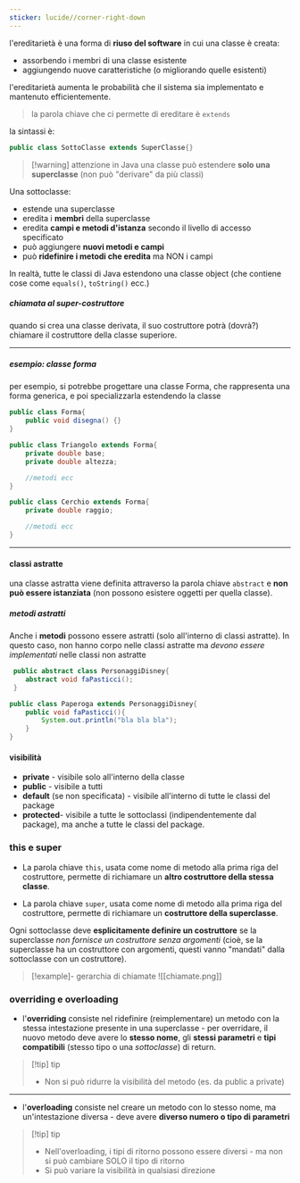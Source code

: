 ```yaml
---
sticker: lucide//corner-right-down
---
```

l'ereditarietà è una forma di **riuso del software** in cui una classe è creata:
- assorbendo i membri di una classe esistente
- aggiungendo nuove caratteristiche (o migliorando quelle esistenti)
 
l'ereditarietà aumenta le probabilità che il sistema sia implementato e mantenuto efficientemente.

> la parola chiave che ci permette di ereditare è `extends`

la sintassi è:
```java
public class SottoClasse extends SuperClasse{}
```

>[!warning] attenzione 
>in Java una classe può estendere **solo una superclasse** (non può "derivare" da più classi)

Una sottoclasse:
- estende una superclasse
- eredita i **membri** della superclasse
- eredita **campi e metodi d'istanza** secondo il livello di accesso specificato
- può aggiungere **nuovi metodi e campi**
- può **ridefinire i metodi che eredita** ma NON i campi

In realtà, tutte le classi di Java estendono una classe object (che contiene cose come `equals()`, `toString()` ecc.)

##### chiamata al super-costruttore
quando si crea una classe derivata, il suo costruttore potrà (dovrà?) chiamare il costruttore della classe superiore.
***
##### esempio: classe forma
per esempio, si potrebbe progettare una classe Forma, che rappresenta una forma generica, e poi specializzarla estendendo la classe
```java
public class Forma{
	public void disegna() {}
}

public class Triangolo extends Forma{
	private double base;
	private double altezza;

	//metodi ecc
}

public class Cerchio extends Forma{
	private double raggio;

	//metodi ecc
}
```
 ---
#### classi astratte
una classe astratta viene definita attraverso la parola chiave `abstract`  e **non può essere istanziata** (non possono esistere oggetti per quella classe).

##### metodi astratti
Anche i **metodi** possono essere astratti (solo all'interno di classi astratte).
In questo caso, non hanno corpo nelle classi astratte ma *devono essere implementati* nelle classi non astratte

```java
 public abstract class PersonaggiDisney{
	abstract void faPasticci();
 }

public class Paperoga extends PersonaggiDisney{
	public void faPasticci(){
		System.out.println("bla bla bla");
	}
}
```

#### visibilità
- **private** - visibile solo all'interno della classe
- **public** - visibile a tutti
- **default** (se non specificata) - visibile all'interno di tutte le classi del package
- **protected**- visibile a tutte le sottoclassi (indipendentemente dal package), ma anche a tutte le classi del package.

### this e super

- La parola chiave `this`, usata come nome di metodo alla prima riga del costruttore, permette di richiamare un **altro costruttore della stessa classe**.

- La parola chiave `super`, usata come nome di metodo alla prima riga del costruttore, permette di richiamare un **costruttore della superclasse**.

Ogni sottoclasse deve **esplicitamente definire un costruttore** se la superclasse *non fornisce un costruttore senza argomenti* (cioè, se la superclasse ha un costruttore con argomenti, questi vanno "mandati" dalla sottoclasse con un costruttore).

>[!example]- gerarchia di chiamate
>![[chiamate.png]]

### overriding e overloading
- l'**overriding** consiste nel ridefinire (reimplementare) un metodo con la stessa intestazione presente in una superclasse - per overridare, il nuovo metodo deve avere lo **stesso nome**, gli **stessi parametri** e **tipi compatibili** (stesso tipo o una *sottoclasse*) di return.

>[!tip] tip
> - Non si può ridurre la visibilità del metodo (es. da public a private)

---
- l'**overloading** consiste nel creare un metodo con lo stesso nome, ma un'intestazione diversa - deve avere **diverso numero o tipo di parametri**
 
>[!tip] tip
>- Nell'overloading, i tipi di ritorno possono essere diversi - ma non si può cambiare SOLO il tipo di ritorno
>-  Si può variare la visibilità in qualsiasi direzione


